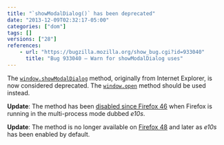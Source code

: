 ```yaml
---
title: "`showModalDialog()` has been deprecated"
date: "2013-12-09T02:32:17-05:00"
categories: ["dom"]
tags: []
versions: ["28"]
references:
    - url: "https://bugzilla.mozilla.org/show_bug.cgi?id=933040"
      title: "Bug 933040 – Warn for showModalDialog uses"
---
```

The [`window.showModalDialog`](https://developer.mozilla.org/docs/Web/API/window.showModalDialog) method, originally from Internet Explorer, is now considered deprecated. The [`window.open`](https://developer.mozilla.org/docs/Web/API/window.open) method should be used instead.

**Update**: The method has been [disabled since Firefox 46](https://www.fxsitecompat.com/en-CA/docs/2015/showmodaldialog-has-been-disabled-in-multi-process-firefox/) when Firefox is running in the multi-process mode dubbed *e10s*.

**Update**: The method is no longer available on [Firefox 48](https://www.fxsitecompat.com/en-CA/docs/2016/window-showmodaldialog-has-been-removed/) and later as *e10s* has been enabled by default.
